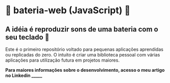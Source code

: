 # :drum: bateria-web (JavaScript) :drum:
## A idéia é reproduzir sons de uma bateria com o seu teclado :musical_note:

Este é o primeiro repositório voltado para pequenas aplicações aprendidas ou replicadas do zero. 
O intuito é criar uma biblioteca pessoal com várias aplicações para utilização futura em projetos maiores.

**Para maiores informações sobre o desenvolvimento, acesso o meu artigo no Linkedin _____**

